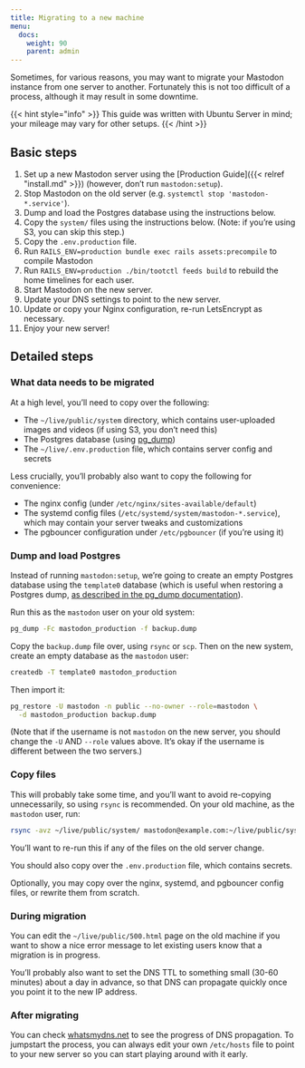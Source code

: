 ```yaml
---
title: Migrating to a new machine
menu:
  docs:
    weight: 90
    parent: admin
---
```


Sometimes, for various reasons, you may want to migrate your Mastodon instance from one server to another. Fortunately this is not too difficult of a process, although it may result in some downtime.

{{< hint style="info" >}}
This guide was written with Ubuntu Server in mind; your mileage may vary for other setups.
{{< /hint >}}

## Basic steps <a id="basic-steps"></a>

1. Set up a new Mastodon server using the [Production Guide]({{< relref "install.md" >}}) \(however, don’t run `mastodon:setup`\).
2. Stop Mastodon on the old server \(e.g. `systemctl stop 'mastodon-*.service'`\).
3. Dump and load the Postgres database using the instructions below.
4. Copy the `system/` files using the instructions below. \(Note: if you’re using S3, you can skip this step.\)
5. Copy the `.env.production` file.
6. Run `RAILS_ENV=production bundle exec rails assets:precompile` to compile Mastodon
7. Run `RAILS_ENV=production ./bin/tootctl feeds build` to rebuild the home timelines for each user.
8. Start Mastodon on the new server.
9. Update your DNS settings to point to the new server.
10. Update or copy your Nginx configuration, re-run LetsEncrypt as necessary.
11. Enjoy your new server!

## Detailed steps <a id="detailed-steps"></a>

### What data needs to be migrated <a id="what-data-needs-to-be-migrated"></a>

At a high level, you’ll need to copy over the following:

* The `~/live/public/system` directory, which contains user-uploaded images and videos \(if using S3, you don’t need this\)
* The Postgres database \(using [pg\_dump](https://www.postgresql.org/docs/9.1/static/backup-dump.html)\)
* The `~/live/.env.production` file, which contains server config and secrets

Less crucially, you’ll probably also want to copy the following for convenience:

* The nginx config \(under `/etc/nginx/sites-available/default`\)
* The systemd config files \(`/etc/systemd/system/mastodon-*.service`\), which may contain your server tweaks and customizations
* The pgbouncer configuration under `/etc/pgbouncer` \(if you’re using it\)

### Dump and load Postgres <a id="dump-and-load-postgres"></a>

Instead of running `mastodon:setup`, we’re going to create an empty Postgres database using the `template0` database \(which is useful when restoring a Postgres dump, [as described in the pg\_dump documentation](https://www.postgresql.org/docs/9.1/static/backup-dump.html#BACKUP-DUMP-RESTORE)\).

Run this as the `mastodon` user on your old system:

```bash
pg_dump -Fc mastodon_production -f backup.dump
```

Copy the `backup.dump` file over, using `rsync` or `scp`. Then on the new system, create an empty database as the `mastodon` user:

```bash
createdb -T template0 mastodon_production
```

Then import it:

```bash
pg_restore -U mastodon -n public --no-owner --role=mastodon \
  -d mastodon_production backup.dump
```

\(Note that if the username is not `mastodon` on the new server, you should change the `-U` AND `--role` values above. It’s okay if the username is different between the two servers.\)

### Copy files <a id="copy-files"></a>

This will probably take some time, and you’ll want to avoid re-copying unnecessarily, so using `rsync` is recommended. On your old machine, as the `mastodon` user, run:

```bash
rsync -avz ~/live/public/system/ mastodon@example.com:~/live/public/system/
```

You’ll want to re-run this if any of the files on the old server change.

You should also copy over the `.env.production` file, which contains secrets.

Optionally, you may copy over the nginx, systemd, and pgbouncer config files, or rewrite them from scratch.

### During migration <a id="during-migration"></a>

You can edit the `~/live/public/500.html` page on the old machine if you want to show a nice error message to let existing users know that a migration is in progress.

You’ll probably also want to set the DNS TTL to something small \(30-60 minutes\) about a day in advance, so that DNS can propagate quickly once you point it to the new IP address.

### After migrating <a id="after-migrating"></a>

You can check [whatsmydns.net](https://whatsmydns.net/) to see the progress of DNS propagation. To jumpstart the process, you can always edit your own `/etc/hosts` file to point to your new server so you can start playing around with it early.


